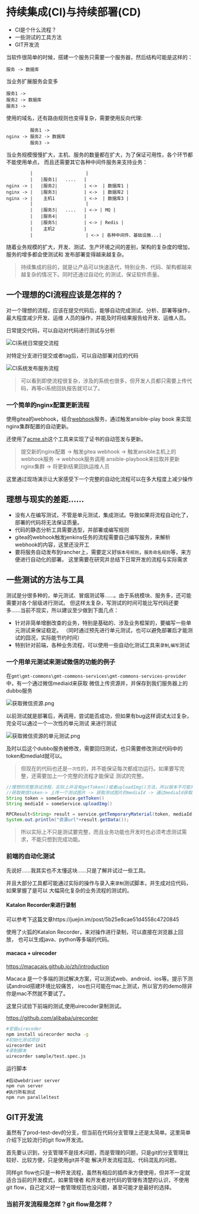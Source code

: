# 持续集成(CI)与持续部署(CD)

- CI是个什么流程？
- 一些测试的工具方法
- GIT开发流

当软件很简单的时候，搭建一个服务只需要一个服务器，然后结构可能是这样的：

```
服务 -> 数据库
```

当业务扩展服务会变多

```
服务1 ->
服务2 -> 数据库
服务3 ->
```

使用的域名，还有路由规则也变得复杂，需要使用反向代理:

```
         服务1 ->
nginx -> 服务2 -> 数据库
         服务3 ->
```

当业务规模慢慢扩大，主机、服务的数量都在扩大，为了保证可用性，各个环节都不能使用单点，
而且还需要其它各种中间件服务来支持业务：

```
         |                    |
         |   |服务1|   ....   |
nginx -> |   |服务2|          | <->  | 数据库1 |       
nginx -> |   |服务3|          | <->  | 数据库2 |
nginx -> |    主机1           | <->  | 数据库3 |
         |                    |     
         |   |服务3|   ....   | <-> | MQ |
         |   |服务4|          | 
         |   |服务5|          | <-> | Redis |
         |    主机2           | 
         |                    | <-> | 各种中间件、基础设施...| 
```

随着业务规模的扩大，开发、测试、生产环境之间的差别，架构的复杂度的增加，服务的增多都会使测试和
发布部署变得越来越复杂。

>持续集成的目的，就是让产品可以快速迭代，特别业务、代码、架构都越来越复杂的情况下。同时还通过自动化
的测试，保证软件质量。

## 一个理想的CI流程应该是怎样的？

对一个理想的流程，应该在提交代码后，能够自动完成测试、分析、部署等操作，最大程度减少开发、运维
人员的操作，并能及时将结果报告给开发、运维人员。

日常提交代码，可以自动对代码进行测试与分析

![CI系统日常提交流程](imgs/4持续集成与持续部署/CI系统日常提交流程.png)

对特定分支进行提交或者tag后，可以自动部署对应的代码

![CI系统发布服务流程](imgs/4持续集成与持续部署/CI系统发布服务流程.png)

>可以看到即使流程很复杂，涉及的系统也很多，但开发人员都只需要上传代码，再等ci系统回执报告就可以了。

### 一个简单的nginx配置更新流程

使用gitea的webhook，结合[webhook](https://github.com/adnanh/webhook)服务，通过触发ansible-play book
来实现nginx集群配置的自动更新。

还使用了[acme.sh](https://github.com/Neilpang/acme.sh)这个工具来实现了证书的自动签发与更新。

> 提交新的nginx配置 -> 触发gitea webhook -> 触发ansible主机上的webhook服务 -> 
webhook服务调用 ansible-playbook来拉取并更新nginx集群 -> 将更新结果回执运维人员

这里通过现场演示让大家感受下一个完整的自动化流程可以在多大程度上减少操作

## 理想与现实的差距……

- 没有人在编写测试，不管是单元测试，集成测试。导致如果将流程自动化了，部署的代码将无法保证质量。
- 代码的静态分析工具需要选型，并部署或编写规则
- gitea的webhook触发jenkins任务的流程需要自己编写服务，来解析webhook的内容，这里还没开工
- 要将服务自动发布到rancher上，需要定义好`版本号规则`，`服务命名规则`等，来方便进行自动化的部署。
这里需要在研究并总结下日常开发的流程与实际需求

## 一些测试的方法与工具

测试是分很多种的，单元测试、冒烟测试等……。由于系统模块、服务多，还可能需要对各个层级进行测试。
但这样太复杂，写测试的时间可能比写代码还要多……当前不现实，所以建议至少做到下面几点：

- 针对非简单增删改查的业务，特别是基础的、涉及业务框架的，要编写一些单元测试来保证稳定。
（同时通过预先进行单元测试，也可以避免部署后才能测试的囧况，实际能节约时间）
- 特别针对前端，各种业务流程，可以使用一些自动化测试工具来`录制`,`编写`测试

### 一个用单元测试来测试微信的功能的例子

在`gmt\gmt-commons\gmt-commons-services\gmt-commons-services-provider`中，有一个通过微信mediaid来获取
微信上传资源并，并保存到我们服务器上的dubbo服务

![获取微信资源.png](imgs/4持续集成与持续部署/获取微信资源.png)

以前测试就是部署后，再调用，尝试能否成功，但如果有bug这样调试太过复杂，完全可以通过一个一次性的单元测试
来进行测试

![获取微信资源的单元测试.png](imgs/4持续集成与持续部署/获取微信资源的单元测试.png)

及时以后这个dubbo服务被修改，需要回归测试，也只需要修改测试代码中的token和mediaId就可以。

>但现在的代码也还是`一次性`的，并不能保证每次都成功运行。如果要写完整，还需要加上一个完整的流程才能保证
测试的完整。

```java
//理想的完整测试流程，实际上并没有getToken()或者uploadImg()方法，所以根本不可能完成自动化的测试
//获取微信token-> 上传一个测试图片 -> 获取测试图片的mediaId -> 通过mediaId获取图片
String token = someService.getToken()
String mediaId = someService.uploadImg()

RPCResult<String> result = service.getTemporaryMaterial(token, mediaId);
System.out.println("资源url"+result.getData());
```

>所以实际上不只是测试要完整，而且业务功能也开发时也必须考虑测试需求，不能只想到完成功能。

### 前端的自动化测试

先说好……我其实也不太懂这块……只是了解并试过一些工具。

并且大部分工具都可能通过实际的操作与录入来`录制`测试脚本，并生成对应代码，如果掌握了是可以
大幅简化复杂的业务流程的测试的。

#### Katalon Recorder来进行录制

可以参考下这篇文章https://juejin.im/post/5b25e8cae51d4558c4720845

使用了火狐的Katalon Recorder，来对操作进行录制，可以直接在浏览器上回放，
也可以生成java、python等多端的代码。


#### macaca + uirecoder

https://macacajs.github.io/zh/introduction

Macaca 是一个多端的测试解决方案，可以测试web、android、ios等。提示下测试android搭建环境比较痛苦，
ios也只可能在mac上测试，所以官方的demo除非你是mac不然就不要试了。

这里只试验下前端的测试,使用uirecoder录制测试。

https://github.com/alibaba/uirecorder

```bash
#安装uirecoder
npm install uirecorder mocha -g
#初始化测试项目
uirecorder init
#录制脚本
uirecorder sample/test.spec.js
```

运行脚本

```
#启动webdriver server
npm run server
#执行所有测试
npm run paralleltest
```

## GIT开发流

虽然有了prod-test-dev的分支，但当前在代码分支管理上还是太简单。这里简单介绍下比较流行的git flow开发流。

首先要认识到，分支管理不是技术问题，而是管理的问题，只是git的分支管理比较好、比较方便，只是使用git并不能
解决开发流程混乱、代码混乱的问题。

同样git flow也只是一种开发流程，虽然有相应的插件来方便使用，但并不一定就适合当前的开发模式，如果管理者
和开发者对代码的管理有清楚的认识，不使用git flow，自己定义好一套管理规范也没问题，甚至可能才是最好的选择。

### 当前开发流程是怎样？git flow是怎样？